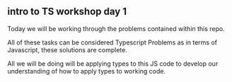 ## intro to TS workshop day 1

Today we will be working through the problems contained within this repo.

All of these tasks can be considered Typescript Problems as in terms of Javascript, these solutions are complete.

All we will be doing will be applying types to this JS code to develop our understanding of how to apply types to working code.
